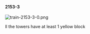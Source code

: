#### 2153-3
![train-2153-3-0.png](https://github.com/lil-lab/nlvr/raw/master/nlvr/train/images/78/train-2153-3-0.png "train-2153-3-0.png")

ll the towers have at least 1 yellow block